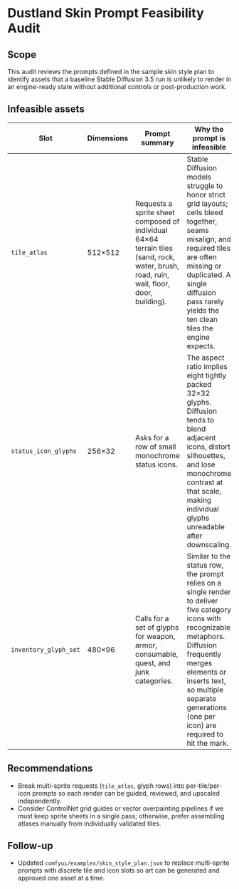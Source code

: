 # Dustland Skin Prompt Feasibility Audit

## Scope
This audit reviews the prompts defined in the sample skin style plan to identify assets that a baseline Stable Diffusion 3.5 run is unlikely to render in an engine-ready state without additional controls or post-production work.

## Infeasible assets
| Slot | Dimensions | Prompt summary | Why the prompt is infeasible |
| --- | --- | --- | --- |
| `tile_atlas` | 512×512 | Requests a sprite sheet composed of individual 64×64 terrain tiles (sand, rock, water, brush, road, ruin, wall, floor, door, building). | Stable Diffusion models struggle to honor strict grid layouts; cells bleed together, seams misalign, and required tiles are often missing or duplicated. A single diffusion pass rarely yields the ten clean tiles the engine expects. |
| `status_icon_glyphs` | 256×32 | Asks for a row of small monochrome status icons. | The aspect ratio implies eight tightly packed 32×32 glyphs. Diffusion tends to blend adjacent icons, distort silhouettes, and lose monochrome contrast at that scale, making individual glyphs unreadable after downscaling. |
| `inventory_glyph_set` | 480×96 | Calls for a set of glyphs for weapon, armor, consumable, quest, and junk categories. | Similar to the status row, the prompt relies on a single render to deliver five category icons with recognizable metaphors. Diffusion frequently merges elements or inserts text, so multiple separate generations (one per icon) are required to hit the mark. |

## Recommendations
* Break multi-sprite requests (`tile_atlas`, glyph rows) into per-tile/per-icon prompts so each render can be guided, reviewed, and upscaled independently.
* Consider ControlNet grid guides or vector overpainting pipelines if we must keep sprite sheets in a single pass; otherwise, prefer assembling atlases manually from individually validated tiles.

## Follow-up
* Updated `comfyui/examples/skin_style_plan.json` to replace multi-sprite prompts with discrete tile and icon slots so art can be generated and approved one asset at a time.
